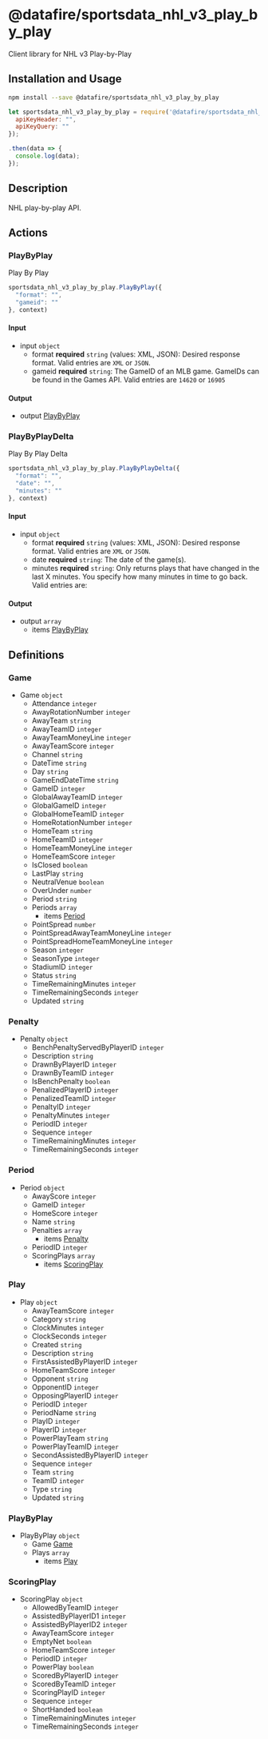 # @datafire/sportsdata_nhl_v3_play_by_play

Client library for NHL v3 Play-by-Play

## Installation and Usage
```bash
npm install --save @datafire/sportsdata_nhl_v3_play_by_play
```
```js
let sportsdata_nhl_v3_play_by_play = require('@datafire/sportsdata_nhl_v3_play_by_play').create({
  apiKeyHeader: "",
  apiKeyQuery: ""
});

.then(data => {
  console.log(data);
});
```

## Description

NHL play-by-play API.

## Actions

### PlayByPlay
Play By Play


```js
sportsdata_nhl_v3_play_by_play.PlayByPlay({
  "format": "",
  "gameid": ""
}, context)
```

#### Input
* input `object`
  * format **required** `string` (values: XML, JSON): Desired response format. Valid entries are <code>XML</code> or <code>JSON</code>.
  * gameid **required** `string`: The GameID of an MLB game.  GameIDs can be found in the Games API.  Valid entries are <code>14620</code> or <code>16905</code>

#### Output
* output [PlayByPlay](#playbyplay)

### PlayByPlayDelta
Play By Play Delta


```js
sportsdata_nhl_v3_play_by_play.PlayByPlayDelta({
  "format": "",
  "date": "",
  "minutes": ""
}, context)
```

#### Input
* input `object`
  * format **required** `string` (values: XML, JSON): Desired response format. Valid entries are <code>XML</code> or <code>JSON</code>.
  * date **required** `string`: The date of the game(s).
  * minutes **required** `string`: Only returns plays that have changed in the last X minutes.  You specify how many minutes in time to go back.  Valid entries are:

#### Output
* output `array`
  * items [PlayByPlay](#playbyplay)



## Definitions

### Game
* Game `object`
  * Attendance `integer`
  * AwayRotationNumber `integer`
  * AwayTeam `string`
  * AwayTeamID `integer`
  * AwayTeamMoneyLine `integer`
  * AwayTeamScore `integer`
  * Channel `string`
  * DateTime `string`
  * Day `string`
  * GameEndDateTime `string`
  * GameID `integer`
  * GlobalAwayTeamID `integer`
  * GlobalGameID `integer`
  * GlobalHomeTeamID `integer`
  * HomeRotationNumber `integer`
  * HomeTeam `string`
  * HomeTeamID `integer`
  * HomeTeamMoneyLine `integer`
  * HomeTeamScore `integer`
  * IsClosed `boolean`
  * LastPlay `string`
  * NeutralVenue `boolean`
  * OverUnder `number`
  * Period `string`
  * Periods `array`
    * items [Period](#period)
  * PointSpread `number`
  * PointSpreadAwayTeamMoneyLine `integer`
  * PointSpreadHomeTeamMoneyLine `integer`
  * Season `integer`
  * SeasonType `integer`
  * StadiumID `integer`
  * Status `string`
  * TimeRemainingMinutes `integer`
  * TimeRemainingSeconds `integer`
  * Updated `string`

### Penalty
* Penalty `object`
  * BenchPenaltyServedByPlayerID `integer`
  * Description `string`
  * DrawnByPlayerID `integer`
  * DrawnByTeamID `integer`
  * IsBenchPenalty `boolean`
  * PenalizedPlayerID `integer`
  * PenalizedTeamID `integer`
  * PenaltyID `integer`
  * PenaltyMinutes `integer`
  * PeriodID `integer`
  * Sequence `integer`
  * TimeRemainingMinutes `integer`
  * TimeRemainingSeconds `integer`

### Period
* Period `object`
  * AwayScore `integer`
  * GameID `integer`
  * HomeScore `integer`
  * Name `string`
  * Penalties `array`
    * items [Penalty](#penalty)
  * PeriodID `integer`
  * ScoringPlays `array`
    * items [ScoringPlay](#scoringplay)

### Play
* Play `object`
  * AwayTeamScore `integer`
  * Category `string`
  * ClockMinutes `integer`
  * ClockSeconds `integer`
  * Created `string`
  * Description `string`
  * FirstAssistedByPlayerID `integer`
  * HomeTeamScore `integer`
  * Opponent `string`
  * OpponentID `integer`
  * OpposingPlayerID `integer`
  * PeriodID `integer`
  * PeriodName `string`
  * PlayID `integer`
  * PlayerID `integer`
  * PowerPlayTeam `string`
  * PowerPlayTeamID `integer`
  * SecondAssistedByPlayerID `integer`
  * Sequence `integer`
  * Team `string`
  * TeamID `integer`
  * Type `string`
  * Updated `string`

### PlayByPlay
* PlayByPlay `object`
  * Game [Game](#game)
  * Plays `array`
    * items [Play](#play)

### ScoringPlay
* ScoringPlay `object`
  * AllowedByTeamID `integer`
  * AssistedByPlayerID1 `integer`
  * AssistedByPlayerID2 `integer`
  * AwayTeamScore `integer`
  * EmptyNet `boolean`
  * HomeTeamScore `integer`
  * PeriodID `integer`
  * PowerPlay `boolean`
  * ScoredByPlayerID `integer`
  * ScoredByTeamID `integer`
  * ScoringPlayID `integer`
  * Sequence `integer`
  * ShortHanded `boolean`
  * TimeRemainingMinutes `integer`
  * TimeRemainingSeconds `integer`


